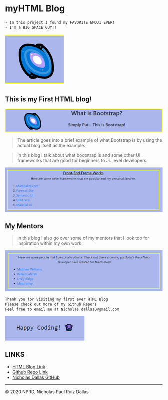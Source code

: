 # myHTML Blog
```
- In this project I found my FAVORITE EMOJI EVER! 
- I'm a BIG SPACE GUY!!
```

![logo](./photos/logo.png)

## This is my First HTML blog!

![bootstrap logo](./photos/bootstrap.png)

> The article goes into a brief example of what Bootstrap is by using the actual blog itself as the example. 

> In this blog I talk about what bootstrap is and some other UI frameworks that are good for beginners to Jr. level developers.

![frontEnd logo](./photos/frontEnd.png)

## My Mentors

> In this blog I also go over some of my mentors that I look too for inspiration within my own work.

![mentors logo](./photos/mentors.png)

```
Thank you for visiting my first ever HTML Blog
Please check out more of my Github Repo's
Feel free to email me at Nicholas.dallas0@gmail.com
```
![footer logo](./photos/footer.png)

## LINKS

- [HTML Blog Link]()
- [Github Repo Link](https://github.com/nicholasd-uci/myHTML-blog)
- [Nicholas Dallas GitHub](https://github.com/nicholasd-uci)


- - -
© 2020 NPRD, Nicholas Paul Ruiz Dallas